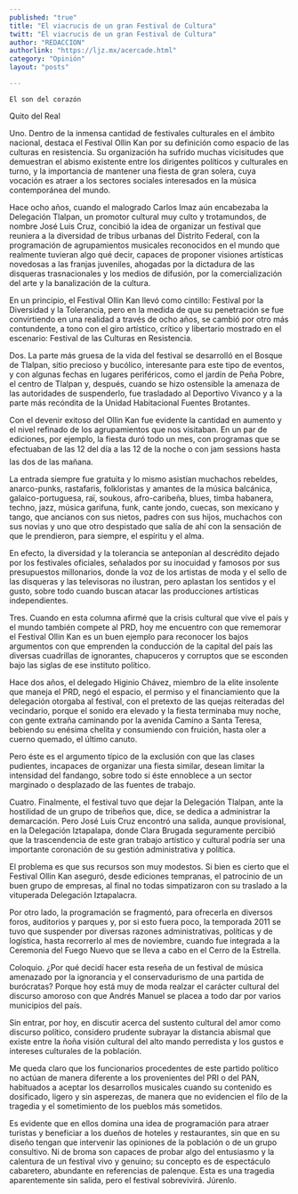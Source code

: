 ```yaml
---
published: "true"
title: "El viacrucis de un gran Festival de Cultura"
twitt: "El viacrucis de un gran Festival de Cultura"
author: "REDACCION"
authorlink: "https://ljz.mx/acercade.html"
category: "Opinión"
layout: "posts"

---
```



  
    El son del corazón
  



  Quito del Real



  Uno. Dentro de la inmensa cantidad de festivales culturales en el ámbito nacional, destaca el Festival Ollin Kan por su definición como espacio de las culturas en resistencia. Su organización ha sufrido muchas vicisitudes que demuestran el abismo existente entre los dirigentes políticos y culturales en turno, y la importancia de mantener una fiesta de gran solera, cuya vocación es atraer a los sectores sociales interesados en la música contemporánea del mundo.



  Hace ocho años, cuando el malogrado Carlos Imaz aún encabezaba la Delegación Tlalpan, un promotor cultural muy culto y trotamundos, de nombre José Luis Cruz, concibió la idea de organizar un festival que reuniera a la diversidad de tribus urbanas del Distrito Federal, con la programación de agrupamientos musicales reconocidos en el mundo que realmente tuvieran algo qué decir, capaces de proponer visiones artísticas novedosas a las franjas juveniles, ahogadas por la dictadura de las disqueras trasnacionales y los medios de difusión, por la comercialización del arte y la banalización de la cultura.



  En un principio, el Festival Ollin Kan llevó como cintillo: Festival por la Diversidad y la Tolerancia, pero en la medida de que su penetración se fue convirtiendo en una realidad a través de ocho años, se cambió por otro más contundente, a tono con el giro artístico, crítico y libertario mostrado en el escenario: Festival de las Culturas en Resistencia.



  Dos. La parte más gruesa de la vida del festival se desarrolló en el Bosque de Tlalpan, sitio precioso y bucólico, interesante para este tipo de eventos, y con algunas fechas en lugares periféricos, como el jardín de Peña Pobre, el centro de Tlalpan y, después, cuando se hizo ostensible la amenaza de las autoridades de suspenderlo, fue trasladado al Deportivo Vivanco y a la parte más recóndita de la Unidad Habitacional Fuentes Brotantes.



  Con el devenir exitoso del Ollin Kan fue evidente la cantidad en aumento y el nivel refinado de los agrupamientos que nos visitaban. En un par de ediciones, por ejemplo, la fiesta duró todo un mes, con programas que se efectuaban de las 12 del día a las 12 de la noche o con jam sessions hasta las dos de las mañana.



  La entrada siempre fue gratuita y lo mismo asistían muchachos rebeldes, anarco-punks, rastafaris, folkloristas y amantes de la música balcánica, galaico-portuguesa, raï, soukous, afro-caribeña, blues, timba habanera, techno, jazz, música garifuna, funk, cante jondo, cuecas, son mexicano y tango, que ancianos con sus nietos, padres con sus hijos, muchachos con sus novias y uno que otro despistado que salía de ahí con la sensación de que le prendieron, para siempre, el espíritu y el alma.



  En efecto, la diversidad y la tolerancia se anteponían al descrédito dejado por los festivales oficiales, señalados por su inocuidad y famosos por sus presupuestos millonarios, donde la voz de los artistas de moda y el sello de las disqueras y las televisoras no ilustran, pero aplastan los sentidos y el gusto, sobre todo cuando buscan atacar las producciones artísticas independientes.



  Tres. Cuando en esta columna afirmé que la crisis cultural que vive el país y el mundo también compete al PRD, hoy me encuentro con que rememorar el Festival Ollin Kan es un buen ejemplo para reconocer los bajos argumentos con que emprenden la conducción de la capital del país las diversas cuadrillas de ignorantes, chapuceros y corruptos que se esconden bajo las siglas de ese instituto político.



  Hace dos años, el delegado Higinio Chávez, miembro de la elite insolente que maneja el PRD, negó el espacio, el permiso y el financiamiento que la delegación otorgaba al festival, con el pretexto de las quejas reiteradas del vecindario, porque el sonido era elevado y la fiesta terminaba muy noche, con gente extraña caminando por la avenida Camino a Santa Teresa, bebiendo su enésima chelita y consumiendo con fruición, hasta oler a cuerno quemado, el último canuto.



  Pero éste es el argumento típico de la exclusión con que las clases pudientes, incapaces de organizar una fiesta similar, desean limitar la intensidad del fandango, sobre todo si éste ennoblece a un sector marginado o desplazado de las fuentes de trabajo.



  Cuatro. Finalmente, el festival tuvo que dejar la Delegación Tlalpan, ante la hostilidad de un grupo de tribeños que, dice, se dedica a administrar la demarcación. Pero José Luis Cruz encontró una salida, aunque provisional, en la Delegación Iztapalapa, donde Clara Brugada seguramente percibió que la trascendencia de este gran trabajo artístico y cultural podría ser una importante coronación de su gestión administrativa y política.



  El problema es que sus recursos son muy modestos. Si bien es cierto que el Festival Ollin Kan aseguró, desde ediciones tempranas, el patrocinio de un buen grupo de empresas, al final no todas simpatizaron con su traslado a la vituperada Delegación Iztapalacra.



  Por otro lado, la programación se fragmentó, para ofrecerla en diversos foros, auditorios y parques y, por si esto fuera poco, la temporada 2011 se tuvo que suspender por diversas razones administrativas, políticas y de logística, hasta recorrerlo al mes de noviembre, cuando fue integrada a la Ceremonia del Fuego Nuevo que se lleva a cabo en el Cerro de la Estrella.



  Coloquio. ¿Por qué decidí hacer esta reseña de un festival de música amenazado por la ignorancia y el conservadurismo de una partida de burócratas? Porque hoy está muy de moda realzar el carácter cultural del discurso amoroso con que Andrés Manuel se placea a todo dar por varios municipios del país.



  Sin entrar, por hoy, en discutir acerca del sustento cultural del amor como discurso político, considero prudente subrayar la distancia abismal que existe entre la ñoña visión cultural del alto mando perredista y los gustos e intereses culturales de la población.



  Me queda claro que los funcionarios procedentes de este partido político no actúan de manera diferente a los provenientes del PRI o del PAN, habituados a aceptar los desarrollos musicales cuando su contenido es dosificado, ligero y sin asperezas, de manera que no evidencien el filo de la tragedia y el sometimiento de los pueblos más sometidos.



  Es evidente que en ellos domina una idea de programación para atraer turistas y beneficiar a los dueños de hoteles y restaurantes, sin que en su diseño tengan que intervenir las opiniones de la población o de un grupo consultivo. Ni de broma son capaces de probar algo del entusiasmo y la calentura de un festival vivo y genuino; su concepto es de espectáculo cabaretero, abundante en referencias de palenque. Esta es una tragedia aparentemente sin salida, pero el festival sobrevivirá. Júrenlo.

